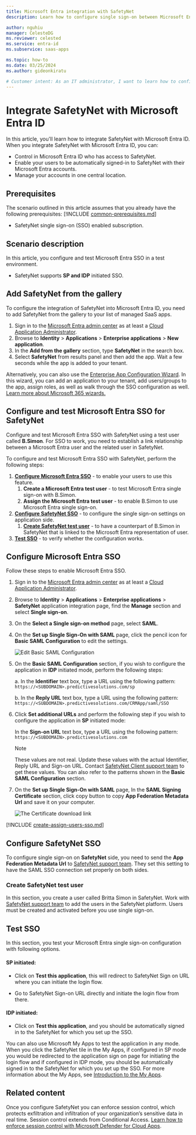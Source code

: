 ```yaml
---
title: Microsoft Entra integration with SafetyNet
description: Learn how to configure single sign-on between Microsoft Entra ID and SafetyNet.

author: nguhiu
manager: CelesteDG
ms.reviewer: celested
ms.service: entra-id
ms.subservice: saas-apps

ms.topic: how-to
ms.date: 03/25/2024
ms.author: gideonkiratu

# Customer intent: As an IT administrator, I want to learn how to configure single sign-on between Microsoft Entra ID and SafetyNet so that I can control who has access to SafetyNet, enable automatic sign-in with Microsoft Entra accounts, and manage my accounts in one central location.
---
```


# Integrate SafetyNet with Microsoft Entra ID

In this article,  you'll learn how to integrate SafetyNet with Microsoft Entra ID. When you integrate SafetyNet with Microsoft Entra ID, you can:

* Control in Microsoft Entra ID who has access to SafetyNet.
* Enable your users to be automatically signed-in to SafetyNet with their Microsoft Entra accounts.
* Manage your accounts in one central location.

## Prerequisites
The scenario outlined in this article assumes that you already have the following prerequisites:
[!INCLUDE [common-prerequisites.md](~/identity/saas-apps/includes/common-prerequisites.md)]
* SafetyNet single sign-on (SSO) enabled subscription.

## Scenario description

In this article,  you configure and test Microsoft Entra SSO in a test environment.

* SafetyNet supports **SP and IDP** initiated SSO.

## Add SafetyNet from the gallery

To configure the integration of SafetyNet into Microsoft Entra ID, you need to add SafetyNet from the gallery to your list of managed SaaS apps.

1. Sign in to the [Microsoft Entra admin center](https://entra.microsoft.com) as at least a [Cloud Application Administrator](~/identity/role-based-access-control/permissions-reference.md#cloud-application-administrator).
1. Browse to **Identity** > **Applications** > **Enterprise applications** > **New application**.
1. In the **Add from the gallery** section, type **SafetyNet** in the search box.
1. Select **SafetyNet** from results panel and then add the app. Wait a few seconds while the app is added to your tenant.

 Alternatively, you can also use the [Enterprise App Configuration Wizard](https://portal.office.com/AdminPortal/home?Q=Docs#/azureadappintegration). In this wizard, you can add an application to your tenant, add users/groups to the app, assign roles, as well as walk through the SSO configuration as well. [Learn more about Microsoft 365 wizards.](/microsoft-365/admin/misc/azure-ad-setup-guides)

<a name='configure-and-test-azure-ad-sso-for-safetynet'></a>

## Configure and test Microsoft Entra SSO for SafetyNet

Configure and test Microsoft Entra SSO with SafetyNet using a test user called **B.Simon**. For SSO to work, you need to establish a link relationship between a Microsoft Entra user and the related user in SafetyNet.

To configure and test Microsoft Entra SSO with SafetyNet, perform the following steps:

1. **[Configure Microsoft Entra SSO](#configure-azure-ad-sso)** - to enable your users to use this feature.
    1. **Create a Microsoft Entra test user** - to test Microsoft Entra single sign-on with B.Simon.
    1. **Assign the Microsoft Entra test user** - to enable B.Simon to use Microsoft Entra single sign-on.
1. **[Configure SafetyNet SSO](#configure-safetynet-sso)** - to configure the single sign-on settings on application side.
    1. **[Create SafetyNet test user](#create-safetynet-test-user)** - to have a counterpart of B.Simon in SafetyNet that is linked to the Microsoft Entra representation of user.
1. **[Test SSO](#test-sso)** - to verify whether the configuration works.

<a name='configure-azure-ad-sso'></a>

## Configure Microsoft Entra SSO

Follow these steps to enable Microsoft Entra SSO.

1. Sign in to the [Microsoft Entra admin center](https://entra.microsoft.com) as at least a [Cloud Application Administrator](~/identity/role-based-access-control/permissions-reference.md#cloud-application-administrator).
1. Browse to **Identity** > **Applications** > **Enterprise applications** > **SafetyNet** application integration page, find the **Manage** section and select **Single sign-on**.
1. On the **Select a Single sign-on method** page, select **SAML**.
1. On the **Set up Single Sign-On with SAML** page, click the pencil icon for **Basic SAML Configuration** to edit the settings.

   ![Edit Basic SAML Configuration](common/edit-urls.png)

1. On the **Basic SAML Configuration** section, if you wish to configure the application in **IDP** initiated mode, perform the following steps:

    a. In the **Identifier** text box, type a URL using the following pattern:
    `https://<SUBDOMAIN>.predictivesolutions.com/sp`

    b. In the **Reply URL** text box, type a URL using the following pattern:
    `https://<SUBDOMAIN>.predictivesolutions.com/CRMApp/saml/SSO`

1. Click **Set additional URLs** and perform the following step if you wish to configure the application in **SP** initiated mode:

    In the **Sign-on URL** text box, type a URL using the following pattern:
    `https://<SUBDOMAIN>.predictivesolutions.com`

	> [!NOTE]
	> These values are not real. Update these values with the actual Identifier, Reply URL and Sign-on URL. Contact [SafetyNet Client support team](mailto:dev@predictivesolutions.com) to get these values. You can also refer to the patterns shown in the **Basic SAML Configuration** section.

1. On the **Set up Single Sign-On with SAML** page, In the **SAML Signing Certificate** section, click copy button to copy **App Federation Metadata Url** and save it on your computer.

	![The Certificate download link](common/copy-metadataurl.png)

<a name='create-an-azure-ad-test-user'></a>

[!INCLUDE [create-assign-users-sso.md](~/identity/saas-apps/includes/create-assign-users-sso.md)]

## Configure SafetyNet SSO

To configure single sign-on on **SafetyNet** side, you need to send the **App Federation Metadata Url** to [SafetyNet support team](mailto:dev@predictivesolutions.com). They set this setting to have the SAML SSO connection set properly on both sides.

### Create SafetyNet test user

In this section, you create a user called Britta Simon in SafetyNet. Work with [SafetyNet support team](mailto:dev@predictivesolutions.com) to add the users in the SafetyNet platform. Users must be created and activated before you use single sign-on.

## Test SSO

In this section, you test your Microsoft Entra single sign-on configuration with following options. 

#### SP initiated:

* Click on **Test this application**, this will redirect to SafetyNet Sign on URL where you can initiate the login flow.  

* Go to SafetyNet Sign-on URL directly and initiate the login flow from there.

#### IDP initiated:

* Click on **Test this application**, and you should be automatically signed in to the SafetyNet for which you set up the SSO. 

You can also use Microsoft My Apps to test the application in any mode. When you click the SafetyNet tile in the My Apps, if configured in SP mode you would be redirected to the application sign on page for initiating the login flow and if configured in IDP mode, you should be automatically signed in to the SafetyNet for which you set up the SSO. For more information about the My Apps, see [Introduction to the My Apps](https://support.microsoft.com/account-billing/sign-in-and-start-apps-from-the-my-apps-portal-2f3b1bae-0e5a-4a86-a33e-876fbd2a4510).

## Related content

Once you configure SafetyNet you can enforce session control, which protects exfiltration and infiltration of your organization’s sensitive data in real time. Session control extends from Conditional Access. [Learn how to enforce session control with Microsoft Defender for Cloud Apps](/cloud-app-security/proxy-deployment-aad).
